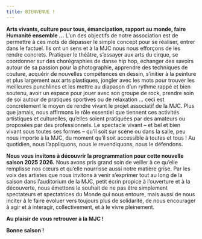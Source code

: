 ```yaml
---
title: BIENVENUE !
---
```


**Arts vivants, culture pour tous, émancipation, rapport au monde, faire Humanité ensemble ...** L’un des objectifs de notre association est de permettre à ces mots de dépasser le simple concept pour se réaliser, entrer dans le factuel. Ils ont un sens et à la MJC nous nous efforçons de les rendre concrets. Pratiquer le théâtre, s’essayer aux arts du cirque, se coordonner sur des chorégraphies de danse hip hop, échanger des savoirs autour de sa passion pour la photographie, apprendre des techniques de couture, acquérir de nouvelles compétences en dessin, s’initier à la peinture et plus largement aux arts plastiques, jongler avec les mots pour trouver les meilleures punchlines et les mettre au diapason d’un rythme rappé et bien soutenu, avoir un espace pour jouer avec son groupe de rock, prendre soin de soi autour de pratiques sportives ou de relaxation ... ceci est concrètement le moyen de rendre vivant le projet associatif de la MJC. Plus que jamais, nous affirmons le rôle essentiel que tiennent ces activités artistiques et culturelles, qu’elles soient pratiquées par des amateurs ou proposées par des professionnels. Le spectacle vivant – et bel et bien vivant sous toutes ses formes – qu’il soit sur scène ou dans la salle, peu nous importe à la MJC, du moment qu’il soit accessible à toutes et tous ! Au quotidien, nous l’appliquons, nous le revendiquons, nous le défendons.

**Nous vous invitons à découvrir la programmation pour cette nouvelle saison 2025 2026.**
Nous avons pris grand soin de veiller à ce qu’elle remplisse nos cœurs et qu’elle nourrisse aussi notre matière grise. Par les voix des artistes que nous invitons à venir s’exprimer tout au long de la saison dans l’auditorium de la MJC, petit écrin propice à l’ouverture et à la découverte, nous émettons le souhait de ne pas être simplement spectateurs et spectatrices du Monde qui nous entoure, mais aussi de nous inciter à le faire évoluer vers toujours plus de solidarité, de nous encourager à agir et à interagir, collectivement, et à le vivre pleinement.

**Au plaisir de vous retrouver à la MJC !**

**Bonne saison !**
